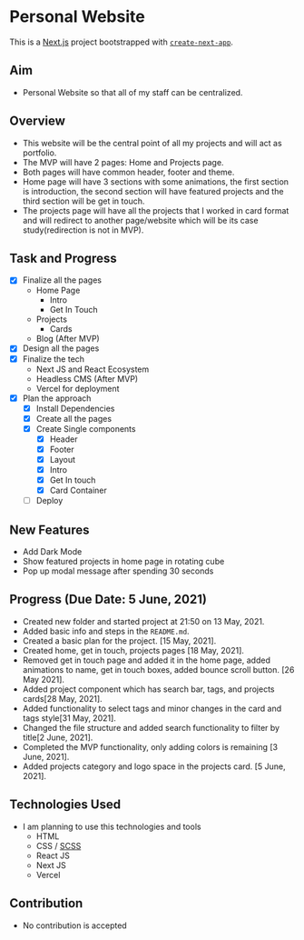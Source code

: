 # Personal Website

This is a [Next.js](https://nextjs.org/) project bootstrapped with [`create-next-app`](https://github.com/vercel/next.js/tree/canary/packages/create-next-app).

## Aim
- Personal Website so that all of my staff can be centralized.

## Overview
- This website will be the central point of all my projects and will act as portfolio.
- The MVP will have 2 pages: Home and Projects page.
- Both pages will have common header, footer and theme.
- Home page will have 3 sections with some animations, the first section is introduction, the second section will have featured projects and the third section will be get in touch.
- The projects page will have all the projects that I worked in card format and will redirect to another page/website which will be its case study(redirection is not in MVP).

## Task and Progress
- [x] Finalize all the pages
  - Home Page
    - Intro
    - Get In Touch
  - Projects
    - Cards
  - Blog (After MVP)
- [x] Design all the pages 
- [x] Finalize the tech
  - Next JS and React Ecosystem
  - Headless CMS (After MVP)
  - Vercel for deployment
- [x] Plan the approach
  - [x] Install Dependencies
  - [x] Create all the pages
  - [x] Create Single components
    - [x] Header
    - [x] Footer
    - [x] Layout
    - [x] Intro
    - [x] Get In touch
    - [x] Card Container
  - [ ] Deploy

## New Features
- Add Dark Mode
- Show featured projects in home page in rotating cube
- Pop up modal message after spending 30 seconds

## Progress (Due Date: 5 June, 2021)
- Created new folder and started project at 21:50 on 13 May, 2021.
- Added basic info and steps in the `README.md`.
- Created a basic plan for the project. [15 May, 2021].
- Created home, get in touch, projects pages [18 May, 2021].
- Removed get in touch page and added it in the home page, added animations to name, get in touch boxes, added bounce scroll button. [26 May 2021].
- Added project component which has search bar, tags, and projects cards[28 May, 2021].
- Added functionality to select tags and minor changes in the card and tags style[31 May, 2021].
- Changed the file structure and added search functionality to filter by title[2 June, 2021].
- Completed the MVP functionality, only adding colors is remaining [3 June, 2021].
- Added projects category and logo space in the projects card. [5 June, 2021].

## Technologies Used
- I am planning to use this technologies and tools
  - HTML
  - CSS / [SCSS](https://sass-lang.com/guide)
  - React JS
  - Next JS
  - Vercel

## Contribution
- No contribution is accepted